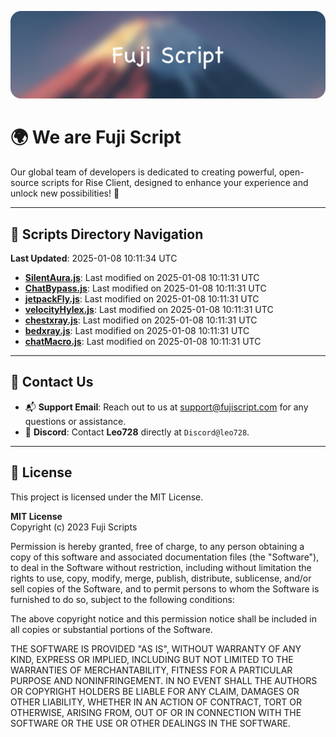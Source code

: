 ![Banner](.github/b.webp)

# 🌍 **We are Fuji Script**

Our global team of developers is dedicated to creating powerful, open-source scripts for Rise Client, designed to enhance your experience and unlock new possibilities! 🌟

---
<!-- SCRIPTS_NAVIGATION_START -->
## 📂 **Scripts Directory Navigation**

**Last Updated**: 2025-01-08 10:11:34 UTC

- **[SilentAura.js](scripts/SilentAura.js)**: Last modified on 2025-01-08 10:11:31 UTC
- **[ChatBypass.js](scripts/ChatBypass.js)**: Last modified on 2025-01-08 10:11:31 UTC
- **[jetpackFly.js](scripts/jetpackFly.js)**: Last modified on 2025-01-08 10:11:31 UTC
- **[velocityHylex.js](scripts/velocityHylex.js)**: Last modified on 2025-01-08 10:11:31 UTC
- **[chestxray.js](scripts/chestxray.js)**: Last modified on 2025-01-08 10:11:31 UTC
- **[bedxray.js](scripts/bedxray.js)**: Last modified on 2025-01-08 10:11:31 UTC
- **[chatMacro.js](scripts/chatMacro.js)**: Last modified on 2025-01-08 10:11:31 UTC

<!-- SCRIPTS_NAVIGATION_END -->

---

## 💬 **Contact Us**  
- 📬 **Support Email**: Reach out to us at [support@fujiscript.com](mailto:support@fujiscript.com) for any questions or assistance.  
- 💬 **Discord**: Contact **Leo728** directly at `Discord@leo728`.

---

## 📜 **License**

This project is licensed under the MIT License.  

**MIT License**  
Copyright (c) 2023 Fuji Scripts  

Permission is hereby granted, free of charge, to any person obtaining a copy of this software and associated documentation files (the "Software"), to deal in the Software without restriction, including without limitation the rights to use, copy, modify, merge, publish, distribute, sublicense, and/or sell copies of the Software, and to permit persons to whom the Software is furnished to do so, subject to the following conditions:  

The above copyright notice and this permission notice shall be included in all copies or substantial portions of the Software.  

THE SOFTWARE IS PROVIDED "AS IS", WITHOUT WARRANTY OF ANY KIND, EXPRESS OR IMPLIED, INCLUDING BUT NOT LIMITED TO THE WARRANTIES OF MERCHANTABILITY, FITNESS FOR A PARTICULAR PURPOSE AND NONINFRINGEMENT. IN NO EVENT SHALL THE AUTHORS OR COPYRIGHT HOLDERS BE LIABLE FOR ANY CLAIM, DAMAGES OR OTHER LIABILITY, WHETHER IN AN ACTION OF CONTRACT, TORT OR OTHERWISE, ARISING FROM, OUT OF OR IN CONNECTION WITH THE SOFTWARE OR THE USE OR OTHER DEALINGS IN THE SOFTWARE.  

